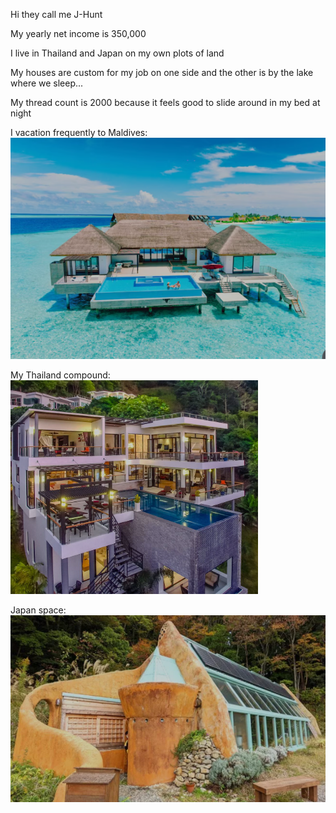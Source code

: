Hi they call me J-Hunt

My yearly net income is 350,000

I live in Thailand and Japan on my own plots of land

My houses are custom for my job on one side and the other is by the lake where we sleep...

My thread count is 2000 because it feels good to slide around in my bed at night

I vacation frequently to Maldives:
![My vacation house.](/week3/attachments/happyplace.png)

My Thailand compound:
![My Home.](/week3/attachments/happyhome.png)

Japan space:
![workspace in Japan](/week3/attachments/japanspace.png)